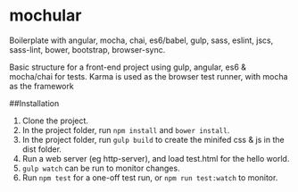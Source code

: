   # mochular
Boilerplate with angular, mocha, chai, es6/babel, gulp, sass, eslint, jscs, sass-lint, bower, bootstrap, browser-sync.

Basic structure for a front-end project using gulp, angular, es6 & mocha/chai for tests.
Karma is used as the browser test runner, with mocha as the framework

##Installation
1. Clone the project.
2. In the project folder, run `npm install` and `bower install`.
2. In the project folder, run `gulp build` to create the minifed css & js in the dist folder.
3. Run a web server (eg http-server), and load test.html for the hello world.
4. `gulp watch` can be run to monitor changes.
5. Run `npm test` for a one-off test run, or `npm run test:watch` to monitor.


